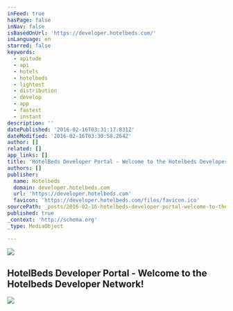```yaml
---
inFeed: true
hasPage: false
inNav: false
isBasedOnUrl: 'https://developer.hotelbeds.com/'
inLanguage: en
starred: false
keywords:
  - apitude
  - api
  - hotels
  - hotelbeds
  - lightest
  - distribution
  - develop
  - app
  - fastest
  - instant
description: ''
datePublished: '2016-02-16T03:31:17.831Z'
dateModified: '2016-02-16T03:30:58.264Z'
author: []
related: []
app_links: []
title: 'HotelBeds Developer Portal - Welcome to the Hotelbeds Developer Network!'
authors: []
publisher:
  name: Hotelbeds
  domain: developer.hotelbeds.com
  url: 'https://developer.hotelbeds.com'
  favicon: 'https://developer.hotelbeds.com/files/favicon.ico'
sourcePath: _posts/2016-02-16-hotelbeds-developer-portal-welcome-to-the-hotelbeds-develo.md
published: true
_context: 'http://schema.org'
_type: MediaObject

---
```

![](https://the-grid-user-content.s3-us-west-2.amazonaws.com/61afd35c-54a1-4b4b-af2c-e120ad5ce8a3.png)

<article style=""><h1>HotelBeds Developer Portal - Welcome to the Hotelbeds Developer Network!</h1><img src="https://developer.hotelbeds.com/public/Mashery/images/masherymade.png" /></article>